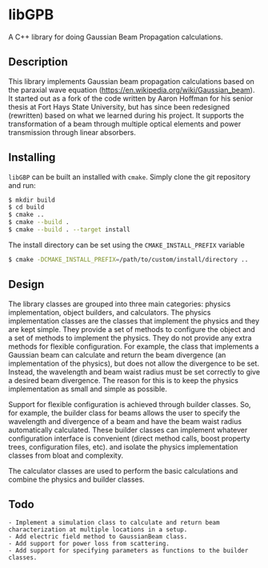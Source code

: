 # libGPB

A C++ library for doing Gaussian Beam Propagation calculations.

## Description

This library implements Gaussian beam propagation calculations based on the paraxial wave equation
(https://en.wikipedia.org/wiki/Gaussian_beam).
It started out as a fork of the code written by Aaron Hoffman for his senior thesis at
Fort Hays State University, but has since been redesigned (rewritten) based on what we learned during
his project. It supports the transformation of a beam through multiple optical elements and power transmission
through linear absorbers.

## Installing

`libGBP` can be built an installed with `cmake`. Simply clone the git repository and run:

```bash
$ mkdir build
$ cd build
$ cmake ..
$ cmake --build .
$ cmake --build . --target install
```

The install directory can be set using the `CMAKE_INSTALL_PREFIX` variable

```bash
$ cmake -DCMAKE_INSTALL_PREFIX=/path/to/custom/install/directory ..
```

## Design

The library classes are grouped into three main categories: physics
implementation, object builders, and calculators. The physics implementation
classes are the classes that implement the physics and they are kept simple.
They provide a set of methods to configure the object and a set of methods to
implement the physics. They do not provide any extra methods for flexible
configuration. For example, the class that implements a Gaussian beam can
calculate and return the beam divergence (an implementation of the physics),
but does not allow the divergence to be set. Instead, the wavelength and beam
waist radius must be set correctly to give a desired beam divergence. The reason for
this is to keep the physics implementation as small and simple as possible.

Support for flexible configuration is achieved through builder classes. So, for example,
the builder class for beams allows the user to specify the wavelength and divergence of
a beam and have the beam waist radius automatically calculated. These builder classes can
implement whatever configuration interface is convenient (direct method calls, boost property trees, configuration
files, etc). and isolate the physics implementation classes from bloat and complexity.

The calculator classes are used to perform the basic calculations and combine the physics and builder classes.

## Todo

    - Implement a simulation class to calculate and return beam characterization at multiple locations in a setup.
    - Add electric field method to GaussianBeam class.
    - Add support for power loss from scattering.
    - Add support for specifying parameters as functions to the builder classes.
